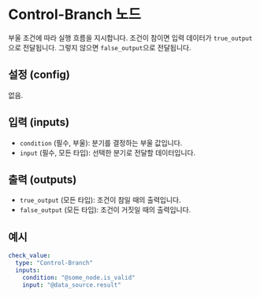 # Control-Branch 노드

부울 조건에 따라 실행 흐름을 지시합니다. 조건이 참이면 입력 데이터가 `true_output`으로 전달됩니다. 그렇지 않으면 `false_output`으로 전달됩니다.

## 설정 (config)

없음.

## 입력 (inputs)

*   `condition` (필수, 부울): 분기를 결정하는 부울 값입니다.
*   `input` (필수, 모든 타입): 선택한 분기로 전달할 데이터입니다.

## 출력 (outputs)

*   `true_output` (모든 타입): 조건이 참일 때의 출력입니다.
*   `false_output` (모든 타입): 조건이 거짓일 때의 출력입니다.

## 예시

```yaml
check_value:
  type: "Control-Branch"
  inputs:
    condition: "@some_node.is_valid"
    input: "@data_source.result"
```